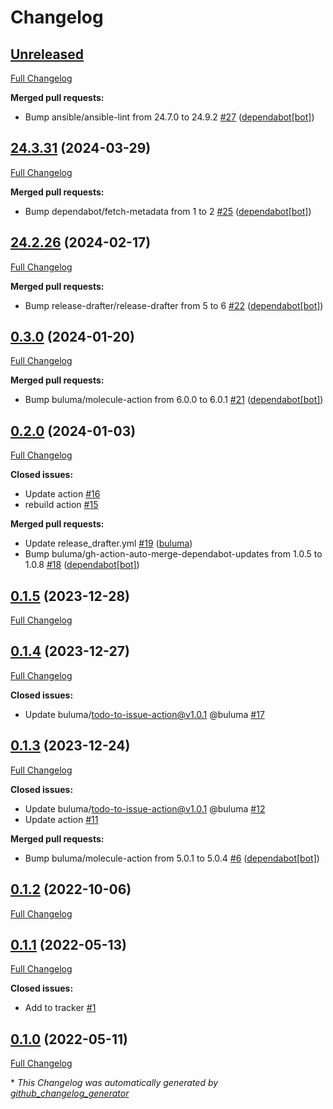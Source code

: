# Changelog

## [Unreleased](https://github.com/buluma/ansible-role-autofs/tree/HEAD)

[Full Changelog](https://github.com/buluma/ansible-role-autofs/compare/24.3.31...HEAD)

**Merged pull requests:**

- Bump ansible/ansible-lint from 24.7.0 to 24.9.2 [\#27](https://github.com/buluma/ansible-role-autofs/pull/27) ([dependabot[bot]](https://github.com/apps/dependabot))

## [24.3.31](https://github.com/buluma/ansible-role-autofs/tree/24.3.31) (2024-03-29)

[Full Changelog](https://github.com/buluma/ansible-role-autofs/compare/24.2.26...24.3.31)

**Merged pull requests:**

- Bump dependabot/fetch-metadata from 1 to 2 [\#25](https://github.com/buluma/ansible-role-autofs/pull/25) ([dependabot[bot]](https://github.com/apps/dependabot))

## [24.2.26](https://github.com/buluma/ansible-role-autofs/tree/24.2.26) (2024-02-17)

[Full Changelog](https://github.com/buluma/ansible-role-autofs/compare/0.3.0...24.2.26)

**Merged pull requests:**

- Bump release-drafter/release-drafter from 5 to 6 [\#22](https://github.com/buluma/ansible-role-autofs/pull/22) ([dependabot[bot]](https://github.com/apps/dependabot))

## [0.3.0](https://github.com/buluma/ansible-role-autofs/tree/0.3.0) (2024-01-20)

[Full Changelog](https://github.com/buluma/ansible-role-autofs/compare/0.2.0...0.3.0)

**Merged pull requests:**

- Bump buluma/molecule-action from 6.0.0 to 6.0.1 [\#21](https://github.com/buluma/ansible-role-autofs/pull/21) ([dependabot[bot]](https://github.com/apps/dependabot))

## [0.2.0](https://github.com/buluma/ansible-role-autofs/tree/0.2.0) (2024-01-03)

[Full Changelog](https://github.com/buluma/ansible-role-autofs/compare/0.1.5...0.2.0)

**Closed issues:**

- Update action [\#16](https://github.com/buluma/ansible-role-autofs/issues/16)
- rebuild action [\#15](https://github.com/buluma/ansible-role-autofs/issues/15)

**Merged pull requests:**

- Update release\_drafter.yml [\#19](https://github.com/buluma/ansible-role-autofs/pull/19) ([buluma](https://github.com/buluma))
- Bump buluma/gh-action-auto-merge-dependabot-updates from 1.0.5 to 1.0.8 [\#18](https://github.com/buluma/ansible-role-autofs/pull/18) ([dependabot[bot]](https://github.com/apps/dependabot))

## [0.1.5](https://github.com/buluma/ansible-role-autofs/tree/0.1.5) (2023-12-28)

[Full Changelog](https://github.com/buluma/ansible-role-autofs/compare/0.1.4...0.1.5)

## [0.1.4](https://github.com/buluma/ansible-role-autofs/tree/0.1.4) (2023-12-27)

[Full Changelog](https://github.com/buluma/ansible-role-autofs/compare/0.1.3...0.1.4)

**Closed issues:**

- Update buluma/todo-to-issue-action@v1.0.1 @buluma [\#17](https://github.com/buluma/ansible-role-autofs/issues/17)

## [0.1.3](https://github.com/buluma/ansible-role-autofs/tree/0.1.3) (2023-12-24)

[Full Changelog](https://github.com/buluma/ansible-role-autofs/compare/0.1.2...0.1.3)

**Closed issues:**

- Update buluma/todo-to-issue-action@v1.0.1 @buluma [\#12](https://github.com/buluma/ansible-role-autofs/issues/12)
- Update action [\#11](https://github.com/buluma/ansible-role-autofs/issues/11)

**Merged pull requests:**

- Bump buluma/molecule-action from 5.0.1 to 5.0.4 [\#6](https://github.com/buluma/ansible-role-autofs/pull/6) ([dependabot[bot]](https://github.com/apps/dependabot))

## [0.1.2](https://github.com/buluma/ansible-role-autofs/tree/0.1.2) (2022-10-06)

[Full Changelog](https://github.com/buluma/ansible-role-autofs/compare/0.1.1...0.1.2)

## [0.1.1](https://github.com/buluma/ansible-role-autofs/tree/0.1.1) (2022-05-13)

[Full Changelog](https://github.com/buluma/ansible-role-autofs/compare/0.1.0...0.1.1)

**Closed issues:**

- Add to tracker [\#1](https://github.com/buluma/ansible-role-autofs/issues/1)

## [0.1.0](https://github.com/buluma/ansible-role-autofs/tree/0.1.0) (2022-05-11)

[Full Changelog](https://github.com/buluma/ansible-role-autofs/compare/707f567f4ed24403cfe00d120a3e07d45d937001...0.1.0)



\* *This Changelog was automatically generated by [github_changelog_generator](https://github.com/github-changelog-generator/github-changelog-generator)*
